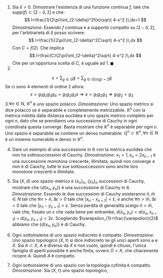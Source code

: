1. Sia $\delta>0$. Dimostrare l'esistenza di una funzione continua $f$, tale che $supp(f)\subset[2-\delta,2]$ e che: $$
I=\frac{1}{2\pi}\int_{2-\delta}^2f(x)\sqrt{ 4-x^2 }\,dx=1
$$
*Dimostrazione*:
Essendo $f$ continua e a supporto compatto su $[2-\delta,2]$, per l'arbitrarietà di $\delta$ posso scrivere:$$
I=\frac{1}{2\pi}\int_{2-\delta}^2C\sqrt{ 4-x^2 }\,dx
$$
Con $C=f(2)$. Che implica
$$
I=\frac{C}{2\pi}\int_{2-\delta}^2\sqrt{ 4-x^2 }\,dx
$$
Che per un'opportuna scelta di $C$, è uguale ad $1$. $\blacksquare$
2. 
$$x=\sum_{g\in G} g=\sum_{g\in G|o(g)=2}g$$
Se ci sono $4$ elementi di ordine $2$ allora: $$
x=g_{1}g_{2}g_{3}g_{4}=g_{1}g_{2}g_{3}x\Rightarrow e=g_{1}g_{2}g_{3}\Rightarrow g_{1}g_{2}=g_{3}
$$
3.$\forall n\in N,\,\,\mathbb{R}^{n}$ è uno spazio polacco.
*Dimostrazione*: Uno spazio metrico si dice polacco se è separabile e completamente metrizzabile. $\mathbb{R}^{n}$ con la metrica indotta dalla distanza euclidea è uno spazio metrico completo per ogni $n$, dato che se prendiamo una successione di Cauchy in ogni coordinata questa converge. Basta mostrare che $\mathbb{R}^{n}$ è separabile per ogni $n$. Uno spazio è separabile se contiene un denso numerabile. $\mathbb{Q}^{n}\subset \mathbb{R}^{n},\,\forall n\in N$ è un insieme numerabile e denso in $\mathbb{R}^{n}$.

4. Dare un esempio di una successione in $\mathbb{R}$ con la metrica euclidea che non ha sottosuccessioni di Cauchy.
*Dimostrazione*: $x_1=1,x_n=2x_{n-1}$ è una successione monotona crescente, illimitata, quindi non converge e non è di Cauchy, tutte le sue sottosuccessioni sono anche loro monotone crescenti e illimitate.

5. Sia $(X,d)$ uno spazio metrico e $\{x_{n}\}_n$, $\{y_{n}\}_n$ successioni di Cauchy, mostrare che $\left\{ d(x_n,y_n) \right\}$ è una successione di Cauchy in $\mathbb{R}$.
*Dimostrazione*: Essendo le due successioni di Cauchy esisteranno $\bar{n},\bar{m}\in N$ tali che $\forall n>\bar{n},\exists\varepsilon>0\text{ tale che } |x_n-x_{n+1}|<\varepsilon$, e anche $\forall n>\bar{m},\exists\varepsilon>0\text{ tale che } |y_n-y_{n+1}|<\varepsilon$.
Senza perdita di generalità scelgo $\bar{n}>\bar{m}$, vale che, fissato un $\varepsilon$ che vada bene per entrambe, $d(x_n,y_n)<d(x_n,x_{n+1})+d(y_n,y_{n+1})<2\varepsilon$. Scegliendo $\varepsilon_{1}=\frac{\varepsilon}{2}$ abbiamo che $\left\{ d(x_n,y_n) \right\}$ è di Cauchy.

6. Ogni sottoinsieme di uno spazio indiscreto è compatto.
*Dimostrazione*: Uno spazio topologico $(X,\tau)$ si dice indiscreto se gli unici aperti sono $\varnothing$ e $X$. Sia $A\subset X$, $A$ è diverso da $X$ e non vuoto, quindi è chiuso, l'unica famiglia di aperti possibile è anche finita, ovvero $O=X$, che chiaramente ricopre $A$. Quindi $A$ è compatto.
7. Ogni sottoinsieme di uno spazio con la topologia cofinita è compatto.
*Dimostrazione*: Sia $(X,\tau)$ uno spazio topologico,